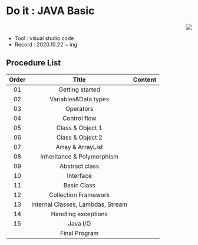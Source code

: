 # Do it : JAVA Basic

<div align="right">
<a href="https://hits.seeyoufarm.com"/><img src="https://hits.seeyoufarm.com/api/count/incr/badge.svg?url=https://github.com/eona1301/Doit_JAVA_Basic"/></a>
</div>

- Tool : visual studio code
- Record : 2020.10.22 ~ ing

## Procedure List

| Order |               Title               | Content |
| :---: | :-------------------------------: | :-----: |
|  01   |          Getting started          |         |
|  02   |       Variables&Data types        |         |
|  03   |             Operators             |         |
|  04   |           Control flow            |         |
|  05   |         Class & Object 1          |         |
|  06   |         Class & Object 2          |         |
|  07   |         Array & ArrayList         |         |
|  08   |    Inheritance & Polymorphism     |         |
|  09   |          Abstract class           |         |
|  10   |             Interface             |         |
|  11   |            Basic Class            |         |
|  12   |       Collection Framework        |         |
|  13   | Internal Classes, Lambdas, Stream |         |
|  14   |        Handling exceptions        |         |
|  15   |             Java I/O              |         |
|       |           Final Program           |         |
